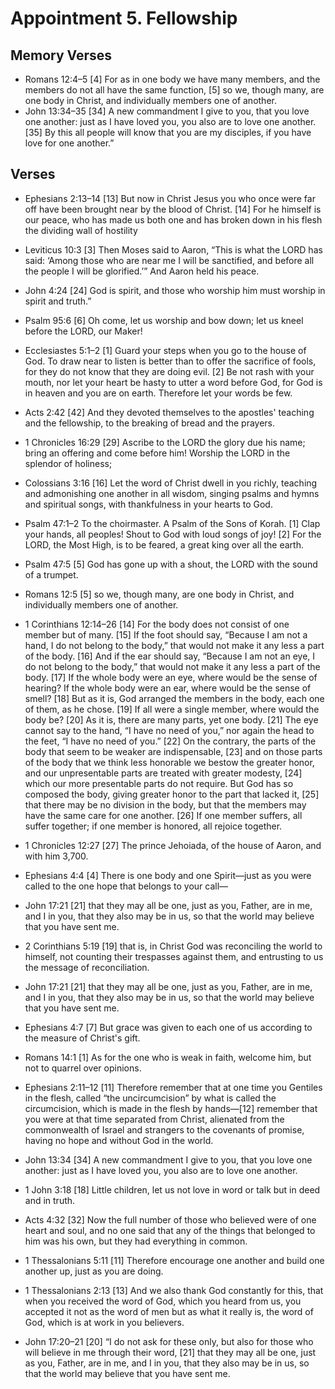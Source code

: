 #  Appointment 5. Fellowship

## Memory Verses
- Romans 12:4–5   [4] For as in one body we have many members, and the members do not all have the same function, [5] so we, though many, are one body in Christ, and individually members one of another. 
- John 13:34–35   [34] A new commandment I give to you, that you love one another: just as I have loved you, you also are to love one another. [35] By this all people will know that you are my disciples, if you have love for one another.” 

## Verses
- Ephesians 2:13–14   [13] But now in Christ Jesus you who once were far off have been brought near by the blood of Christ. [14] For he himself is our peace, who has made us both one and has broken down in his flesh the dividing wall of hostility 
- Leviticus 10:3   [3] Then Moses said to Aaron, “This is what the LORD has said: ‘Among those who are near me I will be sanctified, and before all the people I will be glorified.’” And Aaron held his peace. 
- John 4:24   [24] God is spirit, and those who worship him must worship in spirit and truth.” 
- Psalm 95:6     [6] Oh come, let us worship and bow down;
        let us kneel before the LORD, our Maker!
     
- Ecclesiastes 5:1–2   [1] Guard your steps when you go to the house of God. To draw near to listen is better than to offer the sacrifice of fools, for they do not know that they are doing evil. [2] Be not rash with your mouth, nor let your heart be hasty to utter a word before God, for God is in heaven and you are on earth. Therefore let your words be few. 
- Acts 2:42   [42] And they devoted themselves to the apostles' teaching and the fellowship, to the breaking of bread and the prayers. 
- 1 Chronicles 16:29     [29] Ascribe to the LORD the glory due his name;
        bring an offering and come before him!
    Worship the LORD in the splendor of holiness;
     
- Colossians 3:16   [16] Let the word of Christ dwell in you richly, teaching and admonishing one another in all wisdom, singing psalms and hymns and spiritual songs, with thankfulness in your hearts to God. 
- Psalm 47:1–2 To the choirmaster. A Psalm of the Sons of Korah.     [1] Clap your hands, all peoples!
        Shout to God with loud songs of joy!
    [2] For the LORD, the Most High, is to be feared,
        a great king over all the earth.
     
- Psalm 47:5     [5] God has gone up with a shout,
        the LORD with the sound of a trumpet.
     
- Romans 12:5   [5] so we, though many, are one body in Christ, and individually members one of another. 
- 1 Corinthians 12:14–26   [14] For the body does not consist of one member but of many. [15] If the foot should say, “Because I am not a hand, I do not belong to the body,” that would not make it any less a part of the body. [16] And if the ear should say, “Because I am not an eye, I do not belong to the body,” that would not make it any less a part of the body. [17] If the whole body were an eye, where would be the sense of hearing? If the whole body were an ear, where would be the sense of smell? [18] But as it is, God arranged the members in the body, each one of them, as he chose. [19] If all were a single member, where would the body be? [20] As it is, there are many parts, yet one body.   [21] The eye cannot say to the hand, “I have no need of you,” nor again the head to the feet, “I have no need of you.” [22] On the contrary, the parts of the body that seem to be weaker are indispensable, [23] and on those parts of the body that we think less honorable we bestow the greater honor, and our unpresentable parts are treated with greater modesty, [24] which our more presentable parts do not require. But God has so composed the body, giving greater honor to the part that lacked it, [25] that there may be no division in the body, but that the members may have the same care for one another. [26] If one member suffers, all suffer together; if one member is honored, all rejoice together. 
- 1 Chronicles 12:27   [27] The prince Jehoiada, of the house of Aaron, and with him 3,700. 
- Ephesians 4:4   [4] There is one body and one Spirit—just as you were called to the one hope that belongs to your call— 
- John 17:21   [21] that they may all be one, just as you, Father, are in me, and I in you, that they also may be in us, so that the world may believe that you have sent me. 
- 2 Corinthians 5:19   [19] that is, in Christ God was reconciling the world to himself, not counting their trespasses against them, and entrusting to us the message of reconciliation. 
- John 17:21   [21] that they may all be one, just as you, Father, are in me, and I in you, that they also may be in us, so that the world may believe that you have sent me. 
- Ephesians 4:7   [7] But grace was given to each one of us according to the measure of Christ's gift. 
- Romans 14:1   [1] As for the one who is weak in faith, welcome him, but not to quarrel over opinions. 
- Ephesians 2:11–12   [11] Therefore remember that at one time you Gentiles in the flesh, called “the uncircumcision” by what is called the circumcision, which is made in the flesh by hands—[12] remember that you were at that time separated from Christ, alienated from the commonwealth of Israel and strangers to the covenants of promise, having no hope and without God in the world. 
- John 13:34   [34] A new commandment I give to you, that you love one another: just as I have loved you, you also are to love one another. 
- 1 John 3:18   [18] Little children, let us not love in word or talk but in deed and in truth. 
- Acts 4:32   [32] Now the full number of those who believed were of one heart and soul, and no one said that any of the things that belonged to him was his own, but they had everything in common. 
- 1 Thessalonians 5:11   [11] Therefore encourage one another and build one another up, just as you are doing. 
- 1 Thessalonians 2:13   [13] And we also thank God constantly for this, that when you received the word of God, which you heard from us, you accepted it not as the word of men but as what it really is, the word of God, which is at work in you believers. 
- John 17:20–21   [20] “I do not ask for these only, but also for those who will believe in me through their word, [21] that they may all be one, just as you, Father, are in me, and I in you, that they also may be in us, so that the world may believe that you have sent me. 
